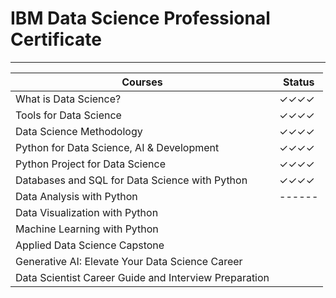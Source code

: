 # IBM Data Science Professional Certificate
------------
| Courses  | Status  |
| ------------ | ------------ |
| What is Data Science?  | ✓✓✓✓ |
| Tools for Data Science  | ✓✓✓✓ |
| Data Science Methodology  | ✓✓✓✓ |
| Python for Data Science, AI & Development  | ✓✓✓✓ |
| Python Project for Data Science  | ✓✓✓✓ |
| Databases and SQL for Data Science with Python  | ✓✓✓✓ |
| Data Analysis with Python  | ------ |
| Data Visualization with Python  |   |
| Machine Learning with Python  |   |
| Applied Data Science Capstone  |   |
| Generative AI: Elevate Your Data Science Career  |   |
| Data Scientist Career Guide and Interview Preparation  |   |


